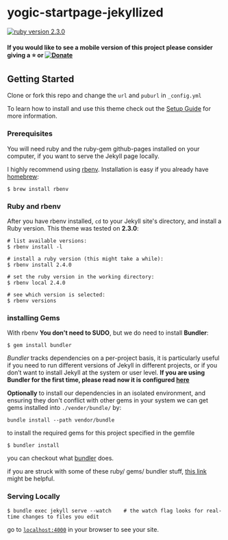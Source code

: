 # yogic-startpage-jekyllized
[![ruby version 2.3.0](https://img.shields.io/badge/ruby-2.3.0-blue.svg)](https://www.ruby-lang.org/en/downloads/releases/)

#### If you would like to see a mobile version of this project please consider giving a :star: or [![Donate](https://img.shields.io/badge/paypal-donate-blue.svg)][1]

## Getting Started
Clone or fork this repo and change the `url` and `puburl` in `_config.yml`

To learn how to install and use this theme check out the [Setup Guide][7] for more information.

### Prerequisites
You will need ruby and the ruby-gem github-pages installed on your computer, if you want to serve the Jekyll page locally.

I highly recommend using [rbenv][2]. Installation is easy if you already have [homebrew][3]:
```
$ brew install rbenv
```

### Ruby and rbenv
After you have rbenv installed, `cd` to your Jekyll site's directory, and install a Ruby version. This theme was tested on **2.3.0**:
```
# list available versions:
$ rbenv install -l

# install a ruby version (this might take a while):
$ rbenv install 2.4.0

# set the ruby version in the working directory:
$ rbenv local 2.4.0

# see which version is selected:
$ rbenv versions
```

### installing Gems
With rbenv **You don't need to SUDO**, but we do need to install **Bundler**:
```
$ gem install bundler
```
*Bundler* tracks dependencies on a per-project basis, it is particularly useful if you need to run different versions of Jekyll in different projects, or if you don’t want to install Jekyll at the system or user level. **If you are using Bundler for the first time, please read now it is configured [here](https://jekyllrb.com/tutorials/using-jekyll-with-bundler/)**

**Optionally** to install our dependencies in an isolated environment, and ensuring they don't conflict with other gems in your system we can get gems installed into `./vender/bundle/` by:
```
bundle install --path vendor/bundle
```

to install the required gems for this project specified in the gemfile
```
$ bundler install
```
you can checkout what [bundler][4] does.

if you are struck with some of these ruby/ gems/ bundler stuff, [this link][5] might be helpful.

### Serving Locally
```
$ bundle exec jekyll serve --watch    # the watch flag looks for real-time changes to files you edit
```
go to [`localhost:4000`][6] in your browser to see your site.

[1]: https://paypal.me/ohjho
[2]: https://github.com/rbenv/rbenv
[3]: https://brew.sh/
[4]: http://bundler.io/
[5]: http://idratherbewriting.com/documentation-theme-jekyll/mydoc_about_ruby_gems_etc.html
[6]: http://localhost:4000
[7]: http://yogi-john.github.io/yogic-startpage-jekyllized
